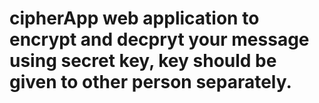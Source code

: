 # cipherApp web application to encrypt and decpryt your message using secret key, key should be given to other person separately.
